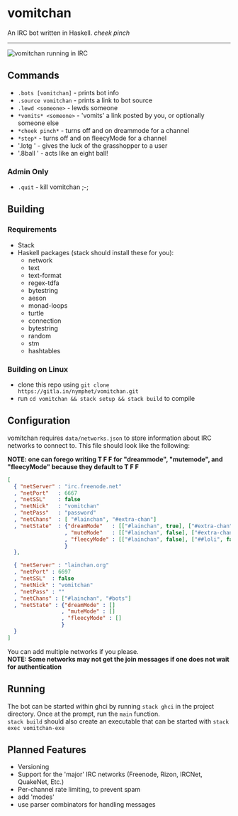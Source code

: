 # vomitchan
An IRC bot written in Haskell.  *cheek pinch*

---

![vomitchan running in IRC](https://puu.sh/xfN35/2f9ee0615a.png)

## Commands
- `.bots [vomitchan]` - prints bot info
- `.source vomitchan` - prints a link to bot source
- `.lewd <someone>` - lewds someone
- `*vomits* <someone>` - 'vomits' a link posted by you, or optionally someone else
- `*cheek pinch*` - turns off and on dreammode for a channel
- `*step*` - turns off and on fleecyMode for a channel
- '.lotg <someone>' - gives the luck of the grasshopper to a user
- '.8ball <question>' - acts like an eight ball!

### Admin Only
- `.quit` - kill vomitchan ;-;

## Building
### Requirements
- Stack
- Haskell packages (stack should install these for you):
  - network
  - text
  - text-format
  - regex-tdfa
  - bytestring
  - aeson
  - monad-loops
  - turtle
  - connection
  - bytestring
  - random
  - stm
  - hashtables

### Building on Linux
- clone this repo using `git clone https://gitla.in/nymphet/vomitchan.git`
- run `cd vomitchan && stack setup && stack build` to compile

## Configuration
vomitchan requires `data/networks.json` to store information about IRC networks to connect to.
This file should look like the following:

**NOTE: one can forego writing T F F for "dreammode", "mutemode", and "fleecyMode" because they default to T F F**

```json
[
  { "netServer" : "irc.freenode.net"
  , "netPort"   : 6667
  , "netSSL"    : false  
  , "netNick"   : "vomitchan"
  , "netPass"   : "password"
  , "netChans"  : [ "#lainchan", "#extra-chan"]
  , "netState"  : {"dreamMode"   : [["#lainchan", true], ["#extra-chan",  true]]
                  , "muteMode"   : [["#lainchan", false], ["#extra-chan", false]]
                  , "fleecyMode" : [["#lainchan", false], ["##loli", false], ["#em.slashem.me", true]]
                  }
  },

  { "netServer" : "lainchan.org"
  , "netPort" : 6697
  , "netSSL"  : false
  , "netNick" : "vomitchan"
  , "netPass" : ""
  , "netChans" : ["#lainchan", "#bots"]
  , "netState" : {"dreamMode" : []
                 , "muteMode" : []
                 , "fleecyMode" : []
                 }
  }
]
```

You can add multiple networks if you please.  
**NOTE: Some networks may not get the join messages if one does not wait for authentication**

## Running
The bot can be started within ghci by running `stack ghci` in the project directory. Once at the prompt, run the `main` function.  
`stack build` should also create an executable that can be started with `stack exec vomitchan-exe`

## Planned Features
- Versioning
- Support for the 'major' IRC networks (Freenode, Rizon, IRCNet, QuakeNet, Etc.)
- Per-channel rate limiting, to prevent spam
- add 'modes'
- use parser combinators for handling messages